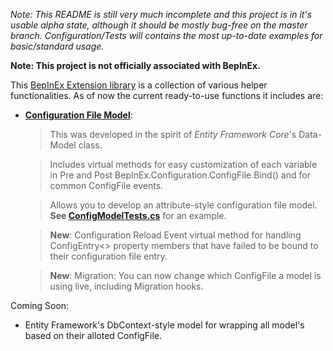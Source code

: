 *Note: This README is still very much incomplete and this project is in it's usable alpha state, although it should be mostly bug-free on the master branch. Configuration/Tests will contains the most up-to-date examples for basic/standard usage.*

**Note: This project is not officially associated with BepInEx.**

This [BepInEx Extension library](https://github.com/BepInEx/BepInEx) is a collection of various helper functionalities. As of now the current ready-to-use functions it includes are:
-  **[Configuration File Model](https://github.com/MapleWheels/BepInEx_Extensions/blob/master/BepInEx_Extensions/Configuration/ConfigFileModel.cs)**: 

	> This was developed in the spirit of *Entity Framework Core*'s Data-Model class.
	
	> Includes virtual methods for easy customization of each variable in Pre and Post BepInEx.Configuration.ConfigFile.Bind() and for common ConfigFile events.
	
	> Allows you to develop an attribute-style configuration file model. **See [ConfigModelTests.cs](https://github.com/MapleWheels/BepInEx_Extensions/blob/master/ConfigModelTests/Tests/ConfigModelTestModel.cs)** for an example.
	
	> **New**: Configuration Reload Event virtual method for handling ConfigEntry<> property members that have failed to be bound to their configuration file entry.
	
	> **New**: Migration: You can now change which ConfigFile a model is using live, including Migration hooks.
	

Coming Soon:
- Entity Framework's DbContext-style model for wrapping all model's based on their alloted ConfigFile.
